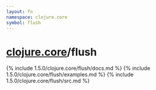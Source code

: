 ```yaml
---
layout: fn
namespace: clojure.core
symbol: flush
---
```


# [clojure.core](../)/flush

{% include 1.5.0/clojure.core/flush/docs.md %}
{% include 1.5.0/clojure.core/flush/examples.md %}
{% include 1.5.0/clojure.core/flush/src.md %}

